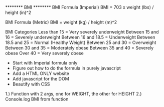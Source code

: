 ******** BMI ********
BMI Formula (Imperial)
BMI = 703 x weight (lbs) / height (in)^2

BMI Formula (Metric)
BMI = weight (kg) / height (m)^2

BMI Categories
Less than 15        = Very severely underweight
Between 15 and 16   = Severely underweight
Between 16 and 18.5 = Underweight
Between 18.5 and 25 = Normal (Healthy Weight)
Between 25 and 30   = Overweight
Between 30 and 35   = Moderately obese
Between 35 and 40   = Severely obese
Over 40             = Very severely obese

- Start with Imperial formula only
- Figure out how to do the formula in purely javascript
- Add a HTML ONLY website
- Add javascript for the DOM
- Beautify with CSS

1.) Function with 2 args, one for WEIGHT, the other for HEIGHT
2.) Console.log BMI from function